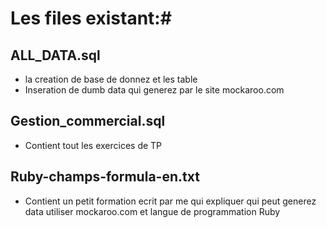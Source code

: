 # Les files existant:#

## ALL_DATA.sql

* la creation de base de donnez et les table
* Inseration de dumb data qui generez par le site mockaroo.com

## Gestion_commercial.sql

* Contient tout les exercices de TP

## Ruby-champs-formula-en.txt

* Contient un petit formation ecrit par me qui expliquer qui peut generez data utiliser mockaroo.com et langue de programmation Ruby
